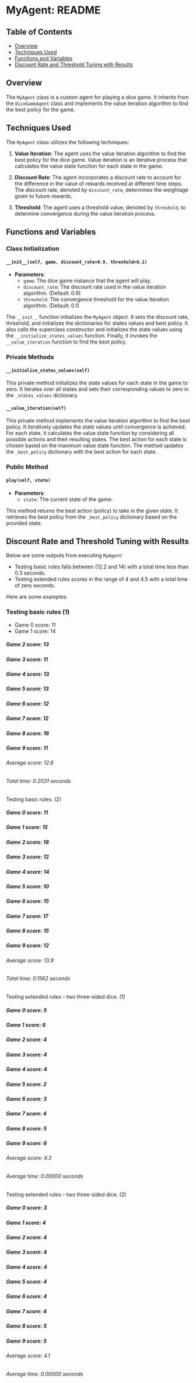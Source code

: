 # MyAgent: README

## Table of Contents
- [Overview](#overview)
- [Techniques Used](#techniques-used)
- [Functions and Variables](#functions-and-variables)
- [Discount Rate and Threshold Tuning with Results](#discount-rate-and-threshold-tuning-with-results)

## Overview
The `MyAgent` class is a custom agent for playing a dice game. It inherits from the `DiceGameAgent` class and implements the value iteration algorithm to find the best policy for the game.

## Techniques Used
The `MyAgent` class utilizes the following techniques:

1. **Value Iteration**: The agent uses the value iteration algorithm to find the best policy for the dice game. Value iteration is an iterative process that calculates the value state function for each state in the game.

2. **Discount Rate**: The agent incorporates a discount rate to account for the difference in the value of rewards received at different time steps. The discount rate, denoted by `discount_rate`, determines the weightage given to future rewards.

3. **Threshold**: The agent uses a threshold value, denoted by `threshold`, to determine convergence during the value iteration process.

## Functions and Variables

### Class Initialization

#### `__init__(self, game, discount_rate=0.9, threshold=0.1)`

- **Parameters**:
    - `game`: The dice game instance that the agent will play.
    - `discount_rate`: The discount rate used in the value iteration algorithm. (Default: 0.9)
    - `threshold`: The convergence threshold for the value iteration algorithm. (Default: 0.1)

The `__init__` function initializes the `MyAgent` object. It sets the discount rate, threshold, and initializes the dictionaries for states values and best policy. It also calls the superclass constructor and initializes the state values using the `__initialize_states_values` function. Finally, it invokes the `__value_iteration` function to find the best policy.

### Private Methods

#### `__initialize_states_values(self)`

This private method initializes the state values for each state in the game to zero. It iterates over all states and sets their corresponding values to zero in the `_states_values` dictionary.

#### `__value_iteration(self)`

This private method implements the value iteration algorithm to find the best policy. It iteratively updates the state values until convergence is achieved. For each state, it calculates the value state function by considering all possible actions and their resulting states. The best action for each state is chosen based on the maximum value state function. The method updates the `_best_policy` dictionary with the best action for each state.

### Public Method

#### `play(self, state)`

- **Parameters**:
    - `state`: The current state of the game.

This method returns the best action (policy) to take in the given state. It retrieves the best policy from the `_best_policy` dictionary based on the provided state.

## Discount Rate and Threshold Tuning with Results

Below are some outputs from executing `MyAgent`:

- Testing basic rules falls between (12.2 and 14) with a total time less than 0.3 seconds.
- Testing extended rules scores in the range of 4 and 4.5 with a total time of zero seconds.

Here are some examples:

### Testing basic rules (1)

- Game 0 score: 11
- Game 1 score: 14

##### Game 2 score: 13
##### Game 3 score: 11
##### Game 4 score: 13
##### Game 5 score: 13
##### Game 6 score: 12
##### Game 7 score: 12
##### Game 8 score: 16
##### Game 9 score: 11

###### Average score: 12.6
###### Total time: 0.2031 seconds


Testing basic rules. (2)

##### Game 0 score: 11
##### Game 1 score: 15
##### Game 2 score: 18
##### Game 3 score: 12
##### Game 4 score: 14
##### Game 5 score: 10
##### Game 6 score: 15
##### Game 7 score: 17
##### Game 8 score: 15
##### Game 9 score: 12



###### Average score: 13.9
###### Total time: 0.1562 seconds




Testing extended rules – two three-sided dice. (1)

##### Game 0 score: 5
##### Game 1 score: 6
##### Game 2 score: 4
##### Game 3 score: 4
##### Game 4 score: 4
##### Game 5 score: 2
##### Game 6 score: 3
##### Game 7 score: 4
##### Game 8 score: 5
##### Game 9 score: 6

###### Average score: 4.3
###### Average time: 0.00000 seconds


Testing extended rules – two three-sided dice. (2)

##### Game 0 score: 3
##### Game 1 score: 4
##### Game 2 score: 4
##### Game 3 score: 4
##### Game 4 score: 4
##### Game 5 score: 4
##### Game 6 score: 4
##### Game 7 score: 4
##### Game 8 score: 5
##### Game 9 score: 5

###### Average score: 4.1
###### Average time: 0.00000 seconds